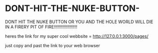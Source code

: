 # DONT-HIT-THE-NUKE-BUTTON-
DONT HIT THE NUKE BUTTON OR YOU AND THE HOLE WORLD WILL DIE IN A FIRERY PIT OF FIRE!!!!!!!!!!!!!!!!!!!


heres the link for my super cool webbsite = http://127.0.0.1:3000/pages/

just copy and past the link to your web browser
